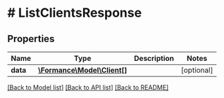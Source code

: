 # # ListClientsResponse

## Properties

Name | Type | Description | Notes
------------ | ------------- | ------------- | -------------
**data** | [**\Formance\Model\Client[]**](Client.md) |  | [optional]

[[Back to Model list]](../../README.md#models) [[Back to API list]](../../README.md#endpoints) [[Back to README]](../../README.md)
